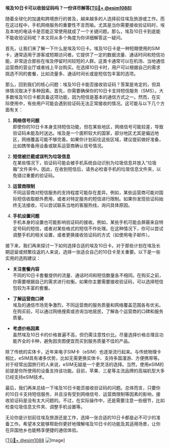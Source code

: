 **埃及10日卡可以收验证码吗？一份详尽解答[[TG💪+ @esim1088](https://t.me/s/esim1088)]**

随着全球化的加速和跨境旅行的普及，越来越多的人选择前往埃及旅游或工作。而在这过程中，手机网络服务的重要性不言而喻。尤其是当你需要接收验证码时，埃及本地的电话卡是否能正常使用就成了一个关键问题。那么，埃及10日卡到底能不能收验证码呢？本文将从多个角度为你详细解答这一疑问。

首先，让我们来了解一下什么是埃及10日卡。埃及10日卡是一种短期使用的SIM卡，通常适用于游客或短期访问者。它提供了一定的数据流量、通话时间和短信功能，非常适合那些在埃及停留时间较短的人群。这类卡通常可以在机场、当地通信运营商的营业厅或者线上平台购买。在选择10日卡时，用户可以根据自己的需求挑选不同的套餐，比如流量多、通话时间长或是短信包丰富的选项。

那么，回到我们的核心问题：埃及10日卡能否接收验证码？答案是肯定的，但具体情况取决于多种因素。首先，你需要确保你的10日卡支持短信服务（SMS）。大多数埃及10日卡都具备这项功能，因为短信是基本的通信方式之一。然而，在实际使用中，有些用户可能会遇到验证码无法正常接收的情况。这可能与以下几个方面有关：

1. **网络信号问题**  
   即使你的10日卡本身支持短信功能，但在某些地区，网络信号可能较差，导致验证码未能及时送达。埃及是一个面积较大的国家，部分地区尤其是偏远地区，网络覆盖可能不够完善。如果你计划前往这些区域，建议提前做好准备，比如携带备用设备或联系运营商确认信号情况。

2. **短信被拦截或误判为垃圾信息**  
   在某些情况下，验证码可能会被手机系统自动识别为垃圾信息并放入“垃圾箱”文件夹中。因此，在收到短信后，请务必检查手机的垃圾信息文件夹，以免错过重要的验证码。

3. **运营商限制**  
   不同运营商对短信服务的支持程度可能存在差异。例如，某些运营商可能对国际短信收取额外费用，或者对特定服务的短信进行限制。如果你发现验证码始终无法接收，可以尝试联系当地的客服热线，询问具体原因。

4. **手机设置问题**  
   手机本身的设置也可能影响验证码的接收。例如，某些手机可能会屏蔽来自特定号码的短信，或者对某些格式的短信不作处理。在这种情况下，你可以尝试调整手机的相关设置，或者更换接收验证码的方式（如使用电子邮件）。

接下来，我们再来探讨一下如何选择合适的埃及10日卡。对于那些计划在埃及长期逗留或频繁往返的人来说，选择一张适合自己的10日卡至关重要。以下是一些实用的选购建议：

- **关注套餐内容**  
  不同的10日卡套餐提供的流量、通话时间和短信数量各不相同。在购买之前，你需要根据自己的需求进行权衡。如果你主要需要接收验证码，可以选择短信包较为丰富的套餐。

- **了解运营商口碑**  
  埃及的通信市场竞争激烈，不同运营商的服务质量和网络覆盖范围各有优劣。在购买前，可以通过网络搜索或咨询当地居民，了解各个运营商的口碑和服务质量。

- **考虑价格因素**  
  虽然埃及10日卡的价格普遍不高，但仍需注意性价比。尽量选择价格合理且功能齐全的卡种，避免因贪图便宜而买到服务质量不佳的产品。

除了传统的实体卡，近年来电子SIM卡（eSIM）也逐渐流行起来。与传统物理卡相比，eSIM具有诸多优势，比如无需更换实体卡、支持多国漫游、方便携带等。对于经常出国旅行的人来说，eSIM无疑是一个更灵活的选择。当然，使用eSIM的前提是你所使用的设备支持该功能。目前，苹果、三星等主流品牌的高端机型大多已经支持eSIM技术。

最后，我们再来总结一下埃及10日卡能否接收验证码的问题。总体而言，只要你的10日卡支持短信服务，并且没有受到网络信号、运营商限制等因素的影响，接收验证码是没有太大问题的。不过，在实际操作中，还是需要注意一些细节，比如检查垃圾信息文件夹、调整手机设置等。

无论你是计划前往埃及旅游还是工作，选择一张合适的10日卡都是必不可少的准备工作。希望本文能够帮助你更好地理解埃及10日卡的功能及其适用场景，让你在异国他乡也能畅享便捷的通信体验。

[[TG💪+ @esim1088](https://t.me/s/esim1088) ![Image](https://i.postimg.cc/4NQfJmqS/Snipaste-2025-05-13-00-14-12.png)]
